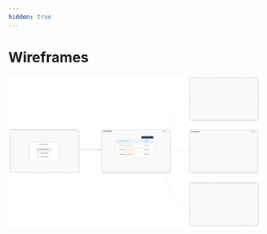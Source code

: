 ```yaml
---
hidden: true
---
```


# Wireframes

<img src="../.gitbook/assets/file.excalidraw (2).svg" alt="" class="gitbook-drawing">

